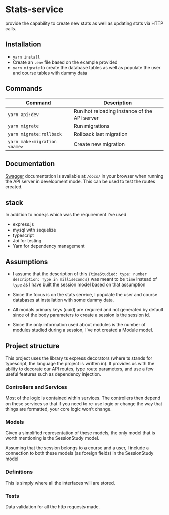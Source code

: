 # Stats-service

provide the capability to create new stats as well as updating stats via HTTP calls.

## Installation

- `yarn install`
- Create an `.env` file based on the example provided
- `yarn migrate` to create the database tables as well as populate the user and course tables with dummy data

## Commands

| Command                      | Description                                  |
| ---------------------------- | -------------------------------------------- |
| `yarn api:dev`               | Run hot reloading instance of the API server |
| `yarn migrate`               | Run migrations                               |
| `yarn migrate:rollback`      | Rollback last migration                      |
| `yarn make:migration <name>` | Create new migration                         |

## Documentation

[Swagger](https://swagger.io) documentation is available at `/docs/` in your browser when running the API server in development mode. This can be used to test the routes created.

## stack

In addition to node.js which was the requirement I've used

- express.js
- mysql with sequelize
- typescript
- Joi for testing
- Yarn for dependency management

## Assumptions

- I assume that the description of this `{timeStudied: type: number description: Type in milliseconds}` was meant to be `time` instead of `type` as I have built the session model based on that assumption

- Since the focus is on the stats service, I populate the user and course databases at installation with some dummy data.

- All modals primary keys (uuid) are required and not generated by default since of the body parameters to create a session is the session id.

- Since the only information used about modules is the number of modules studied during a session, I've not created a Module model.

## Project structure

This project uses the library ts express decorators (where ts stands for typescript, the language the project is written in). It provides us with the ability to decorate our API routes, type route parameters, and use a few useful features such as dependency injection.

### Controllers and Services

Most of the logic is contained within services.
The controllers then depend on these services so that if you need to re-use logic or change the way that things are formatted, your core logic won’t change.

### Models

Given a simplified representation of these models, the only model that is worth mentioning is the SessionStudy model.

Assuming that the session belongs to a course and a user, I include a connection to both these models (as foreign fields) in the SessionStudy model

### Definitions

This is simply where all the interfaces will are stored.

### Tests

Data validation for all the http requests made.
